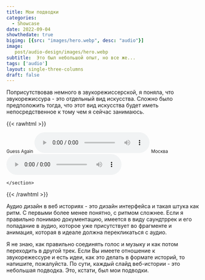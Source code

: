 ```yaml
---
title: Мои подводки
categories:
  - Showcase
date: 2022-09-04
showthedate: true
bigimg: [{src: "images/hero.webp", desc: "audio"}]
image:
   post/audio-design/images/hero.webp
subtitle:  Это был небольшой опыт, но все же...
tags: ['audio']
layout: single-three-columns
draft: false
---
```


Поприсутствовав немного в звукорежиссерской, я поняла, что звукорежиссура - это отдельный вид искусства. <!--more-->
Сложно было предположить тогда, что этот вид искусства  будет иметь непосредственное  к тому чем я сейчас занимаюсь.




{{< rawhtml >}}    
<section class="rawhtml">
		<small>Guess Again</small>
		<audio controls>
			<source src="images/Guess.mp3" type="audio/mpeg"> <!-- sound.mp3 -->
			Тег AUDIO не поддерживается вашим браузером. 
			<a href="images/Guess.mp3">Скачайте музыку</a>.
		</audio>
	<small> Москва</small>
        		<audio controls>
			<source src="images/Moscow.mp3" type="audio/mpeg"> <!-- sound.mp3 -->
			Тег AUDIO не поддерживается вашим браузером. 
			<a href="images/Guess.mp3">Скачайте музыку</a>.
		</audio>
		        	

                		
	</section>
{{< /rawhtml >}}


Аудио дизайн в веб историях - это  дизайн интерфейса и такая штука как ритм. С первыми  более менее понятно, с ритмом сложнее.   Если я правильно понимаю документацию, имеется  в виду саундтррек и его попадание в аудио, которое уже присутствует во фрагменте и анимация, которая в идеале должна  перекликаться  с аудио. 

Я не знаю, как правильно соединять голос и музыку и как потом переходить в другой трек.  Если Вы имеете отношение к звукорежессуре  и есть идеи, как это  делать в формате историй, то напишите, пожалуйста. 
По сути, каждый слайд веб-истории - это небольшая подводка.  Это, кстати, был мои подводки.
